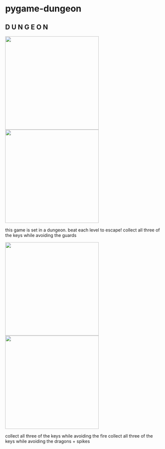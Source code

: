 # pygame-dungeon

<h2> D U N G E O N </h2>
<img src = "https://github.com/ultyjh/pygame-dungeon/blob/master/Capture%20title%20screen.PNG" width = 300>
<img src = "https://github.com/ultyjh/pygame-dungeon/blob/master/Capture%20lvl%201.PNG" width = 300>
<p> this game is set in a dungeon. beat each level to escape!      collect all three of the keys while avoiding the guards  </p>
<img src = "https://github.com/ultyjh/pygame-dungeon/blob/master/Capture%20lvl%202.PNG" width = 300>
<img src = "https://github.com/ultyjh/pygame-dungeon/blob/master/Capture%20lvl%203.PNG" width = 300>
<p> collect all three of the keys while avoiding the fire          collect all three of the keys while avoiding the dragons + spikes</p>
